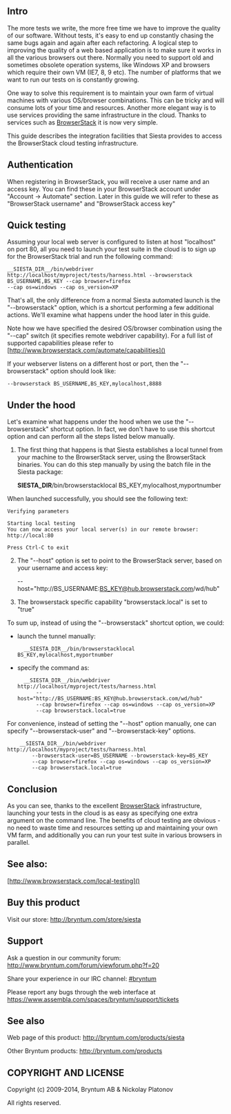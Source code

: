 Intro
-----

The more tests we write, the more free time we have to improve the quality of our software. Without tests, it's easy to end up constantly chasing the 
same bugs again and again after each refactoring. A logical step to improving the quality of a web based application is to make
sure it works in all the various browsers out there. Normally you need to support old and sometimes obsolete operation systems, like
Windows XP and browsers which require their own VM (IE7, 8, 9 etc). The number of platforms that we want to run our tests on is constantly growing.

One way to solve this requirement is to maintain your own farm of virtual machines with various OS/browser combinations.
This can be tricky and will consume lots of your time and resources.
Another more elegant way is to use services providing the same infrastructure in the cloud. Thanks to services such as [BrowserStack](http://www.browserstack.com/) it is now very simple.

This guide describes the integration facilities that Siesta provides to access the BrowserStack cloud testing infrastructure.

Authentication
--------------

When registering in BrowserStack, you will receive a user name and an access key. You can find these in your BrowserStack account
under "Account -> Automate" section. Later in this guide we will refer to these as "BrowserStack username" and "BrowserStack access key"


Quick testing
------- 

Assuming your local web server is configured to listen at host "localhost" on port 80, all you need to launch your test suite in the cloud
is to sign up for the BrowserStack trial and run the following command:

    __SIESTA_DIR__/bin/webdriver http://localhost/myproject/tests/harness.html --browserstack BS_USERNAME,BS_KEY --cap browser=firefox
    --cap os=windows --cap os_version=XP
    
That's all, the only difference from a normal Siesta automated launch is the "--browserstack" option, which is a shortcut performing
a few additional actions. We'll examine what happens under the hood later in this guide.

Note how we have specified the desired OS/browser combination using the "--cap" switch (it specifies remote webdriver capability).
For a full list of supported capabilities please refer to [http://www.browserstack.com/automate/capabilities]()

If your webserver listens on a different host or port, then the "--browserstack" option should look like:

    --browserstack BS_USERNAME,BS_KEY,mylocalhost,8888


Under the hood
-------------

Let's examine what happens under the hood when we use the  "--browserstack" shortcut option. In fact, we don't have to use this shortcut
option and can perform all the steps listed below manually.

1) The first thing that happens is that Siesta establishes a local tunnel from your machine to the BrowserStack server, using the BrowserStack binaries.
You can do this step manually by using the batch file in the Siesta package:

     __SIESTA_DIR__/bin/browserstacklocal BS_KEY,mylocalhost,myportnumber

When launched successfully, you should see the following text:

    Verifying parameters
    
    Starting local testing
    You can now access your local server(s) in our remote browser:
    http://local:80
    
    Press Ctrl-C to exit
 
2) The "--host" option is set to point to the BrowserStack server, based on your username and access key:

    --host="http://BS_USERNAME:BS_KEY@hub.browserstack.com/wd/hub"
    
3) The browserstack specific capability "browserstack.local" is set to "true"

To sum up, instead of using the "--browserstack" shortcut option, we could:

- launch the tunnel manually: 

        __SIESTA_DIR__/bin/browserstacklocal BS_KEY,mylocalhost,myportnumber
    
- specify the command as:
    
        __SIESTA_DIR__/bin/webdriver http://localhost/myproject/tests/harness.html 
            --host="http://BS_USERNAME:BS_KEY@hub.browserstack.com/wd/hub" 
            --cap browser=firefox --cap os=windows --cap os_version=XP 
            --cap browserstack.local=true
    
For convenience, instead of setting the "--host" option manually, one can specify "--browserstack-user" and "--browserstack-key" options.

        __SIESTA_DIR__/bin/webdriver http://localhost/myproject/tests/harness.html 
            --browserstack-user=BS_USERNAME --browserstack-key=BS_KEY
            --cap browser=firefox --cap os=windows --cap os_version=XP 
            --cap browserstack.local=true


Conclusion
----------

As you can see, thanks to the excellent [BrowserStack](http://www.browserstack.com) infrastructure, launching your tests in the cloud is as easy as specifying
one extra argument on the command line. The benefits of cloud testing are obvious - no need to waste time and resources setting up and maintaining your own VM farm, 
and additionally you can run your test suite in various browsers in parallel. 

See also:
---------

[http://www.browserstack.com/local-testing]()

Buy this product
---------

Visit our store: <http://bryntum.com/store/siesta>

Support
---------

Ask a question in our community forum: <http://www.bryntum.com/forum/viewforum.php?f=20>

Share your experience in our IRC channel: [#bryntum](http://webchat.freenode.net/?randomnick=1&channels=bryntum&prompt=1)

Please report any bugs through the web interface at <https://www.assembla.com/spaces/bryntum/support/tickets>


See also
---------

Web page of this product: <http://bryntum.com/products/siesta>

Other Bryntum products: <http://bryntum.com/products>


COPYRIGHT AND LICENSE
---------

Copyright (c) 2009-2014, Bryntum AB & Nickolay Platonov

All rights reserved.
